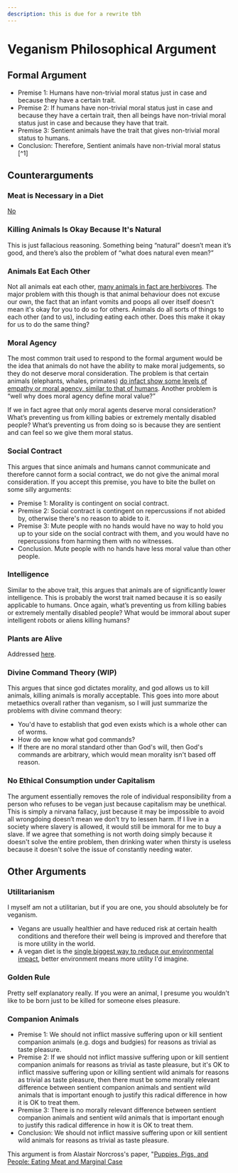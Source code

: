 ```yaml
---
description: this is due for a rewrite tbh
---
```


# Veganism Philosophical Argument

## Formal Argument

* Premise 1: Humans have non-trivial moral status just in case and because they have a certain trait.
* Premise 2: If humans have non-trivial moral status just in case and because they have a certain trait, then all beings have non-trivial moral status just in case and because they have that trait.
* Premise 3: Sentient animals have the trait that gives non-trivial moral status to humans.
* Conclusion: Therefore, Sentient animals have non-trivial moral status  \[^1]

## Counterarguments

### Meat is Necessary in a Diet

[No](https://pubmed.ncbi.nlm.nih.gov/27886704/)

### Killing Animals Is Okay Because It's Natural

This is just fallacious reasoning. Something being “natural” doesn’t mean it’s good, and there’s also the problem of “what does natural even mean?”

### Animals Eat Each Other

Not all animals eat each other, [many animals in fact are herbivores](https://examples.yourdictionary.com/herbivore-examples-common-plant-eating-animals.html).  The major problem with this though is that animal behaviour does not excuse our own, the fact that an infant vomits and poops all over itself doesn't mean it's okay for you to do so for others. Animals do all sorts of things to each other (and to us), including eating each other. Does this make it okay for us to do the same thing?

### Moral Agency

The most common trait used to respond to the formal argument would be the idea that animals do not have the ability to make moral judgements, so they do not deserve moral consideration. The problem is that certain animals (elephants, whales, primates) [do infact show some levels of empathy or moral agency, similar to that of humans](https://www.efe.com/efe/english/technology/are-animals-moral-agents/50000267-4013881). Another problem is “well why does moral agency define moral value?”

If we in fact agree that only moral agents deserve moral consideration? What’s preventing us from killing babies or extremely mentally disabled people? What’s preventing us from doing so is because they are sentient and can feel so we give them moral status.

### Social Contract

This argues that since animals and humans cannot communicate and therefore cannot form a social contract, we do not give the animal moral consideration. If you accept this premise, you have to bite the bullet on some silly arguments:

* Premise 1: Morality is contingent on social contract.
* Premise 2: Social contract is contingent on repercussions if not abided by, otherwise there's no reason to abide to it.
* Premise 3: Mute people with no hands would have no way to hold you up to your side on the social contract with them, and you would have no repercussions from harming them with no witnesses.
* Conclusion. Mute people with no hands have less moral value than other people.

### Intelligence

Similar to the above trait, this argues that animals are of significantly lower intelligence. This is probably the worst trait named because it is so easily applicable to humans. Once again, what’s preventing us from killing babies or extremely mentally disabled people? What would be immoral about super intelligent robots or aliens killing humans?

### Plants are Alive

Addressed [here](broken-reference).

### Divine Command Theory (WIP)

This argues that since god dictates morality, and god allows us to kill animals, killing animals is morally acceptable. This goes into more about metaethics overall rather than veganism, so I will just summarize the problems with divine command theory:

* You'd have to establish that god even exists which is a whole other can of worms.
* How do we know what god commands?
* If there are no moral standard other than God's will, then God's commands are arbitrary, which would mean morality isn't based off reason.

### No Ethical Consumption under Capitalism

The argument essentially removes the role of individual responsibility from a person who refuses to be vegan just because capitalism may be unethical. This is simply a nirvana fallacy, just because it may be impossible to avoid all wrongdoing doesn’t mean we don’t try to lessen harm. If I live in a society where slavery is allowed, it would still be immoral for me to buy a slave. If we agree that something is not worth doing simply because it doesn't solve the entire problem, then drinking water when thirsty is useless because it doesn't solve the issue of constantly needing water.

## Other Arguments

### Utilitarianism

I myself am not a utilitarian, but if you are one, you should absolutely be for veganism.&#x20;

* Vegans are usually healthier and have reduced risk at certain health conditions and therefore their well being is improved and therefore that is more utility in the world.
* A vegan diet is the [single biggest way to reduce our environmental impact](https://www.independent.co.uk/life-style/health-and-families/veganism-environmental-impact-planet-reduced-plant-based-diet-humans-study-a8378631.html), better environment means more utility I'd imagine.&#x20;

### Golden Rule

Pretty self explanatory really. If you were an animal, I presume you wouldn't like to be born just to be killed for someone elses pleasure.

### Companion Animals

* Premise 1: We should not inflict massive suffering upon or kill sentient companion animals (e.g. dogs and budgies) for reasons as trivial as taste pleasure.
* Premise 2: If we should not inflict massive suffering upon or kill sentient companion animals for reasons as trivial as taste pleasure, but it's OK to inflict massive suffering upon or killing sentient wild animals for reasons as trivial as taste pleasure, then there must be some morally relevant difference between sentient companion animals and sentient wild animals that is important enough to justify this radical difference in how it is OK to treat them.
* Premise 3: There is no morally relevant difference between sentient companion animals and sentient wild animals that is important enough to justify this radical difference in how it is OK to treat them.
* Conclusion: We should not inflict massive suffering upon or kill sentient wild animals for reasons as trivial as taste pleasure.

This argument is from Alastair Norcross's paper, "[Puppies, Pigs, and People: Eating Meat and Marginal Case](vegan-philosophical-argument.md#moral-agency)
